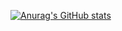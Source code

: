 [![Anurag's GitHub stats](https://github-readme-stats.vercel.app/api?username=Atropina)](https://github.com/anuraghazra/github-readme-stats)
